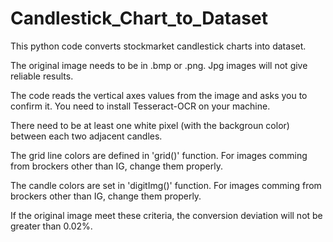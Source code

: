 # Candlestick_Chart_to_Dataset

This python code converts stockmarket candlestick charts into dataset.

The original image needs to be in .bmp or .png. Jpg images will not give reliable results.

The code reads the vertical axes values from the image and asks you to confirm it. You need to install Tesseract-OCR on your machine.

There need to be at least one white pixel (with the backgroun color) between each two adjacent candles.

The grid line colors are defined in 'grid()' function. For images comming from brockers other than IG, change them properly.

The candle colors are set in 'digitImg()' function. For images comming from brockers other than IG, change them properly.

If the original image meet these criteria, the conversion deviation will not be greater than 0.02%.
